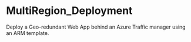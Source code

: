 # MultiRegion_Deployment
Deploy a Geo-redundant Web App behind an Azure Traffic manager using an ARM template.
